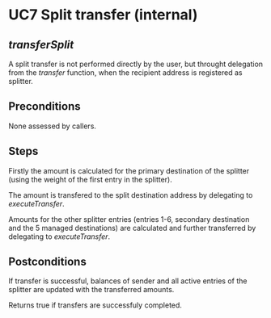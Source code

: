 # UC7 Split transfer (internal)
## <i>transferSplit</i>

A split transfer is not performed directly by the user, but throught delegation from the <i>transfer</i> function, 
when the recipient address is registered as splitter.

## Preconditions
None assessed by callers.

## Steps
Firstly the amount is calculated for the primary destination of the splitter (using the weight of the first entry in the splitter).

The amount is transfered to the split destination address by delegating to <i>executeTransfer</i>.

Amounts for the other splitter entries (entries 1-6, secondary destination and the 5 managed destinations) are calculated and further transferred by delegating to <i>executeTransfer</i>.

## Postconditions
If transfer is successful, balances of sender and all active entries of the splitter are updated with the transferred amounts.

Returns true if transfers are successfuly completed.
